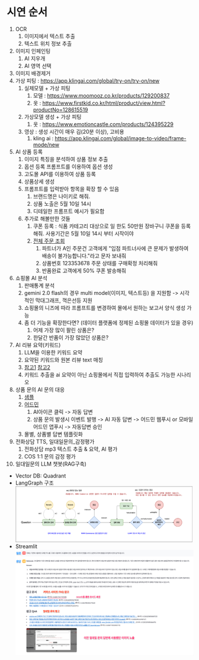 # 시연 순서

1. OCR
   1. 이미지에서 텍스트 추출
   2. 텍스트 위치 정보 추출
2. 이미지 인페인팅
   1. AI 지우개
   2. AI 영역 선택
3. 이미지 배경제거
4. 가상 피팅 : https://app.klingai.com/global/try-on/try-on/new
   1. 실제모델 + 가상 피팅
      1. 모델 : https://www.moomooz.co.kr/products/129200837
      2. 옷 : https://www.firstkid.co.kr/html/product/view.html?productNo=128615519
   2. 가상모델 생성 + 가상 피팅
      1. 옷 : https://www.emotioncastle.com/products/124395229
   3. 영상 : 생성 시간이 매우 김(20분 이상), 고비용
      1. kling ai : https://app.klingai.com/global/image-to-video/frame-mode/new
5. AI 상품 등록
   1. 이미지 특징을 분석하여 상품 정보 추출
   2. 옵션 등록 프롬프트를 이용하여 옵션 생성
   3. 고도몰 API를 이용하여 상품 등록
   4. 상품상세 생성
   5. 프롬프트를 입력받아 항목을 확장 할 수 있음
      1. 브랜드명은 나이키로 해줘.
      2. 상품 노출은 5월 10일 14시
      3. 디테일한 프롬프트 예시가 필요함
   6. 추가로 해볼만한 것들
      1. 쿠폰 등록 : 식품 카테고리 대상으로 일 한도 50만원 장바구니 쿠폰을 등록해줘. 사용기간은 5월 10일 14시 부터 시작이야
      2. [전체 주문 조회](https://service.shopby.co.kr/order/list?mallNos=2705,63655,63911,72941,72943,72945,74991&searchDateType=ORDER_YMDT&startYmd=2025-04-21&endYmd=2025-04-28&searchType=ALL&page=1&includeReservation=true&platformTypes=,PC,MOBILE_WEB,MOBILE_APP&partnerNo=0&taskMessageSearchType=ALL&includeHoldDelivery=true&orderStatusTypes=DEPOSIT_WAIT,PAY_DONE,PRODUCT_PREPARE,DELIVERY_PREPARE,DELIVERY_ING,DELIVERY_DONE,BUY_CONFIRM,CANCEL_DONE,EXCHANGE_DONE,RETURN_DONE&size=30&tabSort=deliveryResult&showDetail=false)
         1. 파트너가 A인 주문건 고객에게 "입점 파트너사에 큰 문제가 발생하여 배송이 불가능합니다."라고 문자 보내줘
         2. 상품번호 123353678 주문 상태를 구매확정 처리해줘
         3. 반품완료 고객에게 50% 쿠폰 발송해줘
6. 쇼핑몰 AI 분석
   1. 판매통계 분석
   2. gemini 2.0 flash의 경우 multi model(이미지, 텍스트등) 을 지원함 -> 시각적인 막대그래프, 꺽은선등 지원
   3. 쇼핑몰의 니즈에 따라 프롬프트를 변경하여 몰에서 원하는 보고서 양식 생성 가능
   4. 좀 더 기능을 확장한다면? (데이터 플랫폼에 정제된 쇼핑몰 데이터가 있을 경우)
      1. 어제 가장 많이 팔린 상품은?
      2. 한달간 반품이 가장 많았던 상품은?
7. AI 리뷰 요약(키워드)
   1. LLM을 이용한 키워드 요약
   2. 요약된 키워드와 원본 리뷰 text 매칭
   3. [참고1](https://andar.co.kr/product/detail.html?product_no=12168&cate_no=2017&display_group=1) [참고2](https://brand.naver.com/sonystore/products/6752601021?NaPm=ct%3Dma0pkbkw%7Cci%3Dcdd2e3238e5d1b89848d68ed7feb1ca9dafa83a6%7Ctr%3Dbrcbb%7Csn%3D3906329%7Chk%3Dd2d6024d5f0d76d28ecfa2d07ca7e37b7a52b6ca&nl-query=%ED%97%A4%EB%93%9C%ED%8F%B0#REVIEW)
   4. 키워드 추출을 ai 요약이 아닌 쇼핑몰에서 직접 입력하여 추출도 가능한 시나리오
8. 상품 문의 AI 문의 대응
   1. [샘플](https://thirtymall.com/detail?id=124157932)
   2. [어드민](https://service.shopby.co.kr/product/inquiry/list?mallNo=0&startYmd=2024-04-28&endYmd=2025-04-28&searchType=ALL&searchDateType=REGISTER_YMDT&replyStatusType=ALL&page=1&size=30&activeTab=list)
      1. AI아이콘 클릭 -> 자동 답변
      2. 상품 문의 발생시 이벤트 발행 -> AI 자동 답변 -> 어드민 웹푸시 or 모바일 어드민 앱푸시 -> 자동답변 승인
   3. 몰별, 상품별 답변 템플릿화
9. 전화상담 TTS, 일대일문의\_감정평가
   1. 전화상담 mp3 텍스트 추출 & 요약, AI 평가
   2. COS 1:1 문의 감정 평가
10. 일대일문의 LLM 챗봇(RAG구축)

- Vector DB: Quadrant
- LangGraph 구조
  ![LangGraph](./langgraph.png)
- Streamlit
  ![streamlit](./sample.png)

